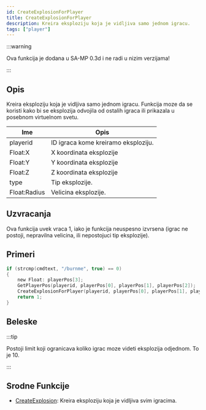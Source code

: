 ```yaml
---
id: CreateExplosionForPlayer
title: CreateExplosionForPlayer
description: Kreira eksploziju koja je vidljiva samo jednom igracu.
tags: ["player"]
---
```


:::warning

Ova funkcija je dodana u SA-MP 0.3d i ne radi u nizim verzijama!

:::

## Opis

Kreira eksploziju koja je vidljiva samo jednom igracu. Funkcija moze da se koristi kako bi se eksplozija odvojila od ostalih igraca ili prikazala u posebnom virtuelnom svetu.

| Ime          | Opis                                              |
| ------------ | ------------------------------------------------- |
| playerid     | ID igraca kome kreiramo eksploziju.               |
| Float:X      | X koordinata eksplozije                           |
| Float:Y      | Y koordinata eksplozije                           |
| Float:Z      | Z koordinata eksplozije                           |
| type         | Tip eksplozije.                                   |
| Float:Radius | Velicina eksplozije.                              |

## Uzvracanja

Ova funkcija uvek vraca 1, iako je funkcija neuspesno izvrsena (igrac ne postoji, nepravilna velicina, ili nepostojuci tip eksplozije).

## Primeri

```c
if (strcmp(cmdtext, "/burnme", true) == 0)
{
    new Float: playerPos[3];
    GetPlayerPos(playerid, playerPos[0], playerPos[1], playerPos[2]);
    CreateExplosionForPlayer(playerid, playerPos[0], playerPos[1], playerPos[2], 1, 10.0);
    return 1;
}
```

## Beleske

:::tip

Postoji limit koji ogranicava koliko igrac moze videti eksplozija odjednom. To je 10.

:::

## Srodne Funkcije

- [CreateExplosion](CreateExplosion.md): Kreira eksploziju koja je vidljiva svim igracima.
